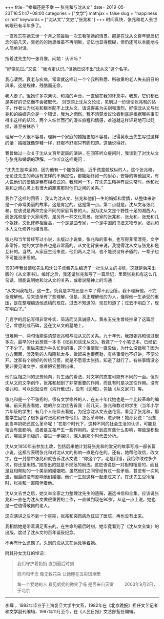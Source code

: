 +++
title= "幸福还是不幸 — 张兆和与沈从文"
date= 2019-05-23T16:51:47+08:00
categories = ["文学"]
mathjax = false
slug = "happiness or not"
keywords = ["沈从文","文史","张兆和"]
+++
时间真快，张兆和老人去世转眼已有半年多了。

一直难忘在她去世一个月之前最后一次去看望她的情景。那是在沈从文百年诞辰纪念的前几天，衰老的的她思维虽不再明晰，记忆也显得模糊，但仍还可以本能地与人简单对话。

指着沈先生的一张肖像，问她：认识吗？

“好像见过。”又说：“我肯定认识。”但她已说不出“沈从文”这个名字。

我心凄然。衰老与疾病，常常就这样让一个个我所熟悉、所敬重的老人失去旧日的风采。这是规律，残酷而无奈。

老人走了。但她许多次亲切、和蔼的声音，一直留在我的怀念中。我想，它们都已是美好的记忆而不会被取代。
浏览网上沈从文论坛，见到过一份谈论张兆和的帖子，作者认为张兆和根本配不上沈从文，话说得甚为尖刻和激烈，好像沈从文与张兆和的婚姻完全是一个错误，我为之惘然。我不清楚发议论者到底是根据哪些事实得出这样的结论，两个人结伴而行的漫长旅程和情感，难道就这样轻易地可以贬损，甚至被抹杀？

理解一个人很不容易，理解一个家庭的婚姻更加不容易。记得黄永玉先生写过这样的话：婚姻就像穿鞋一样，舒服不舒服只有脚知道。这话说得好。

我曾做过一次关于沈从文百年诞辰的演讲，在回答听众提问时，我谈到了对沈从文与张兆和婚姻的理解。一位听众这样提问：

“沈先生是幸运的，因为他有一个能包容他，近乎孩童般放纵的人，这个张兆和，无论沈先生的命运有怎样的不确定性，都能始终如一的耐心，安静的等他回来，有人说他们的爱情是粗布棉袄式的。我想问一下，在沈先生精神有些失常时，他和张兆和之间心灵上有很大的距离那时他们之间的关系。”

我作了这样的回答：
我认为沈从文、张兆和他们一生的婚姻和爱情，从整体来讲是一个非常美丽的故事。这是肯定的。这是第一点。第二点就是，沈从文与张兆和，应该说是两种完全不同的家庭背景的人。因为沈从文是个野性十足的湘西人，而张兆和是个大家闺秀，是另外一种文化背景。张家的张兆和、张允和、张充和几个姐妹，文化修养相当高，一个是昆曲专家，一个是中国的书法文物专家，张兆和本人文化修养也相当高。

张兆和当年曾经写过小说，出版过小说集，张兆和的家书，也写得非常漂亮，文字非常好，她的文学修养也是非常高的。从文化背景来说，我觉得沈从文与张兆和是互补的。当然，从家庭生活来说，他们两人之间，也不能说没有矛盾的，一辈子也不可能没矛盾的。

1993年我曾请张先生和沈公子虎雏先生编选了一批沈从文的书信，这就是后来出版的《从文家书》。编好之后，我还请张兆和写了一篇后记，里面张兆和有这么几句话，很能说明她和沈从文的关系，或者说精神上的沟通：

“从文同我相处，这一生，究竟是幸福还是不幸？得不到回答。我不理解他，不完全理解他。后来逐渐有了些理解，但是，真正理解他的为人，懂得他一生承受的重压，是在整理编选他遗稿的现在。过去不知道的，现在知道了；过去不明白了，现在明白了。”

几百字的后记写得非常朴实、简洁而又真诚感人。黄永玉先生曾经抄录了这篇后记，曾想刻成石碑，竖在沈从文的墓地上。

很难用一、两句话能讲清楚张兆和与沈从文的关系。九十年代，我跟张兆和谈过很多次，最早的计划想做一本书《张兆和谈沈从文》。我做了一个小笔记本，已经记了不少了。但后来因为手头忙别的事，这个事情就一直没做，为什么没做呢？因为方方面面，涉及到的人和隐私太多，做起来也很费劲，有些事情也不好讲，不便公开。沈家有个很好的传统习惯，就是不愿意太张扬，知道了就行了。有些事情没必要非要见诸文字，或者把它整理出来。

他们互相之间的思想倾向，对生活的看法，对文学的态度可能有不同的一面。但对沈从文的文学创作，张兆和起到了非常重要的作用，而且有时是决定性作用。没有张兆和，可以说就没有《湘行散记》，没有《边城》，包括《从文家书》等。

张兆和是一个不张扬的，很有文学修养的人，在五十年代她也是一个比较革命的编辑。前天我去看她，她的孙女沈红告诉我：前几天，张兆和教过的学生（当年小学六年级的学生）有几个人结伴去看她，为纪念沈从文去送花篮。看见了张兆和，那些学生回忆了很多当时张兆和开导他们，怎么革命呀，进步呀！她孙女说：“没想到当年奶奶还这么革命呢！”在那个时代下，这种不同的社会生活的认识，可能互相会有些影响，或者是互相产生一些作用的。至于到底有些什么影响，哪些是积极的，哪些是消极的，要进一步探讨，深入到那个时代去分析。

沈从文1950年去参加土改，包括后来他计划将张兆和的堂兄的故事写成一部长篇小说，这都应表明张兆和对沈从文的影响一直是存在的。还有，她帮他改信，改文字。在一封信中张兆和就告诉沈从文说：“你这个字，老是用错，我给你改过多少次，你还是用错。”她指出的就是不规范的用法。这应该说是一对相知相爱的，而且是互相帮助的一个美丽的婚姻吧。虽然他们之间曾经有过一些矛盾，甚至有一次风波，但最终没有影响他们婚姻，他们一生就这样一起走过来了。在沈先生受冷落时，张兆和一直陪伴着他。

沈从文去世之后，她又举全家之力整理沈先生的遗稿，遍选书信和全集。应该说张兆和一直在为沈从文做很重要的工作，一直做到现在90岁。从这一点上说，她也是一位值得敬佩的老人。

这次演讲之后不到一个星期，张兆和突然病危住进了医院，再也没有出来。

我相信她是带着满足离去的。在生命的最后时刻，她毕竟看到了《沈从文全集》的出版，度过了沈从文的百年诞辰纪念。

不再有什么遗憾了。久别的沈从文在远处等着她。


附其孙女沈红的悼词:
　　
>我们守护着奶奶
>直到最后时刻
>
>慰问和怀念
>像无数花朵
>让她睡在五彩斑斓里
>
>每一个爱她的人
>看见奶奶的微笑了吗
>是否来自天堂
　　
2003年9月2日，于北京
---
李辉 ，1982年毕业于上海复旦大学中文系，1982年在《北京晚报》担任文艺记者和文学副刊编辑，1987年11月至今，在《人民日报》文艺部担任编辑。
